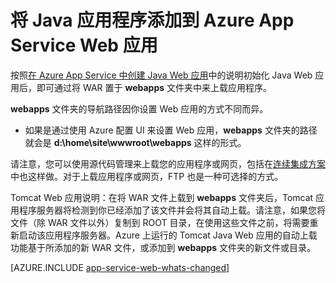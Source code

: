<properties 
	pageTitle="将 Java 应用程序添加到 Azure App Service Web 应用" 
	description="本教程演示了如何将页面或应用程序添加到已配置为使用 Java 的 Azure App Service Web 应用实例。" 
	services="app-service\web" 
	documentationCenter="java" 
	authors="rmcmurray" 
	manager="wpickett" 
	editor="jimbe"/>

<tags 
	ms.service="app-service-web"
	ms.date="08/11/2016" 
	wacn.date="09/30/2016"/>

# 将 Java 应用程序添加到 Azure App Service Web 应用

按照[在 Azure App Service 中创建 Java Web 应用](/documentation/articles/web-sites-java-get-started/)中的说明初始化 Java Web 应用后，即可通过将 WAR 置于 **webapps** 文件夹中来上载应用程序。

**webapps** 文件夹的导航路径因你设置 Web 应用的方式不同而异。

- 如果是通过使用 Azure 配置 UI 来设置 Web 应用，**webapps** 文件夹的路径就会是 **d:\\home\\site\\wwwroot\\webapps** 这样的形式。 

请注意，您可以使用源代码管理来上载您的应用程序或网页，包括在[连续集成方案](/documentation/articles/app-service-continuous-deployment/)中也这样做。对于上载应用程序或网页，FTP 也是一种可选择的方式。

Tomcat Web 应用说明：在将 WAR 文件上载到 **webapps** 文件夹后，Tomcat 应用程序服务器将检测到你已经添加了该文件并会将其自动上载。请注意，如果您将文件（除 WAR 文件以外）复制到 ROOT 目录，在使用这些文件之前，将需要重新启动该应用程序服务器。Azure 上运行的 Tomcat Java Web 应用的自动上载功能基于所添加的新 WAR 文件，或添加到 **webapps** 文件夹的新文件或目录。

[AZURE.INCLUDE [app-service-web-whats-changed](../../includes/app-service-web-whats-changed.md)]

<!-- External Links -->
[Azure App Service]: /documentation/articles/app-service-changes-existing-services/

<!---HONumber=74-->
